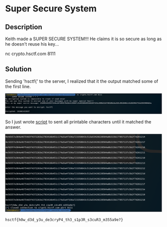# Super Secure System

## Description

Keith made a SUPER SECURE SYSTEM!!! He claims it is so secure as long as he doesn't reuse his key...

nc crypto.hsctf.com 8111

## Solution

Sending 'hsctf{' to the server, I realized that it the output matched some of the first line.

![](problem.png)

So I just wrote [script](solve.py) to sent all printable characters until it matched the answer.

![](ans.png)
```
hsctf{h0w_d3d_y3u_de3cryP4_th3_s1p3R_s3cuR3_m355a9e?}
```
